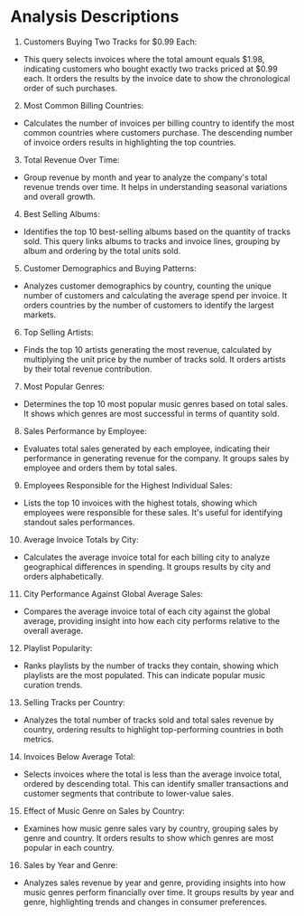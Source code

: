 # Analysis Descriptions
1. Customers Buying Two Tracks for $0.99 Each:
- This query selects invoices where the total amount equals $1.98, indicating customers who bought exactly two tracks priced at $0.99 each. It orders the results by the invoice date to show the chronological order of such purchases.

2. Most Common Billing Countries:
- Calculates the number of invoices per billing country to identify the most common countries where customers purchase. The descending number of invoice orders results in highlighting the top countries.


3. Total Revenue Over Time:
- Group revenue by month and year to analyze the company's total revenue trends over time. It helps in understanding seasonal variations and overall growth.

4. Best Selling Albums:
- Identifies the top 10 best-selling albums based on the quantity of tracks sold. This query links albums to tracks and invoice lines, grouping by album and ordering by the total units sold.

5. Customer Demographics and Buying Patterns:
- Analyzes customer demographics by country, counting the unique number of customers and calculating the average spend per invoice. It orders countries by the number of customers to identify the largest markets.

6. Top Selling Artists:
- Finds the top 10 artists generating the most revenue, calculated by multiplying the unit price by the number of tracks sold. It orders artists by their total revenue contribution.

7. Most Popular Genres:
- Determines the top 10 most popular music genres based on total sales. It shows which genres are most successful in terms of quantity sold.

8. Sales Performance by Employee:
- Evaluates total sales generated by each employee, indicating their performance in generating revenue for the company. It groups sales by employee and orders them by total sales.

9. Employees Responsible for the Highest Individual Sales:
- Lists the top 10 invoices with the highest totals, showing which employees were responsible for these sales. It's useful for identifying standout sales performances.

10. Average Invoice Totals by City:
- Calculates the average invoice total for each billing city to analyze geographical differences in spending. It groups results by city and orders alphabetically.

11. City Performance Against Global Average Sales:
- Compares the average invoice total of each city against the global average, providing insight into how each city performs relative to the overall average.

12. Playlist Popularity:
- Ranks playlists by the number of tracks they contain, showing which playlists are the most populated. This can indicate popular music curation trends.

13. Selling Tracks per Country:
- Analyzes the total number of tracks sold and total sales revenue by country, ordering results to highlight top-performing countries in both metrics.

14. Invoices Below Average Total:
- Selects invoices where the total is less than the average invoice total, ordered by descending total. This can identify smaller transactions and customer segments that contribute to lower-value sales.

15. Effect of Music Genre on Sales by Country:
- Examines how music genre sales vary by country, grouping sales by genre and country. It orders results to show which genres are most popular in each country.

16. Sales by Year and Genre:
- Analyzes sales revenue by year and genre, providing insights into how music genres perform financially over time. It groups results by year and genre, highlighting trends and changes in consumer preferences.
